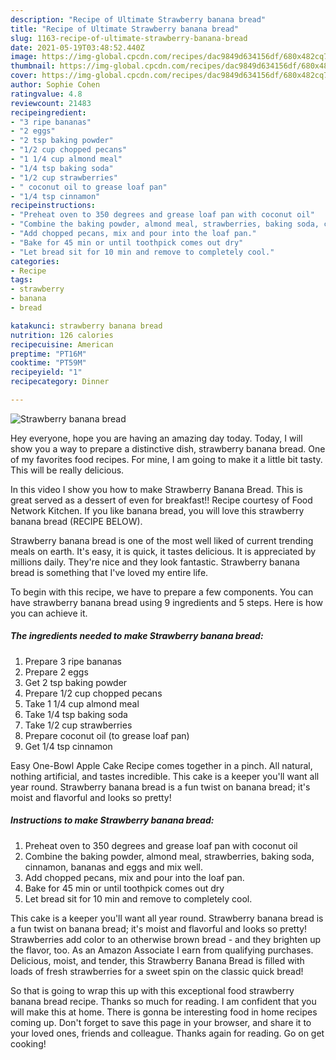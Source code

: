 ```yaml
---
description: "Recipe of Ultimate Strawberry banana bread"
title: "Recipe of Ultimate Strawberry banana bread"
slug: 1163-recipe-of-ultimate-strawberry-banana-bread
date: 2021-05-19T03:48:52.440Z
image: https://img-global.cpcdn.com/recipes/dac9849d634156df/680x482cq70/strawberry-banana-bread-recipe-main-photo.jpg
thumbnail: https://img-global.cpcdn.com/recipes/dac9849d634156df/680x482cq70/strawberry-banana-bread-recipe-main-photo.jpg
cover: https://img-global.cpcdn.com/recipes/dac9849d634156df/680x482cq70/strawberry-banana-bread-recipe-main-photo.jpg
author: Sophie Cohen
ratingvalue: 4.8
reviewcount: 21483
recipeingredient:
- "3 ripe bananas"
- "2 eggs"
- "2 tsp baking powder"
- "1/2 cup chopped pecans"
- "1 1/4 cup almond meal"
- "1/4 tsp baking soda"
- "1/2 cup strawberries"
- " coconut oil to grease loaf pan"
- "1/4 tsp cinnamon"
recipeinstructions:
- "Preheat oven to 350 degrees and grease loaf pan with coconut oil"
- "Combine the baking powder, almond meal, strawberries, baking soda, cinnamon, bananas and eggs and mix well."
- "Add chopped pecans, mix and pour into the loaf pan."
- "Bake for 45 min or until toothpick comes out dry"
- "Let bread sit for 10 min and remove to completely cool."
categories:
- Recipe
tags:
- strawberry
- banana
- bread

katakunci: strawberry banana bread 
nutrition: 126 calories
recipecuisine: American
preptime: "PT16M"
cooktime: "PT59M"
recipeyield: "1"
recipecategory: Dinner

---
```



![Strawberry banana bread](https://img-global.cpcdn.com/recipes/dac9849d634156df/680x482cq70/strawberry-banana-bread-recipe-main-photo.jpg)

Hey everyone, hope you are having an amazing day today. Today, I will show you a way to prepare a distinctive dish, strawberry banana bread. One of my favorites food recipes. For mine, I am going to make it a little bit tasty. This will be really delicious.

In this video I show you how to make Strawberry Banana Bread. This is great served as a dessert of even for breakfast!! Recipe courtesy of Food Network Kitchen. If you like banana bread, you will love this strawberry banana bread (RECIPE BELOW).

Strawberry banana bread is one of the most well liked of current trending meals on earth. It's easy, it is quick, it tastes delicious. It is appreciated by millions daily. They're nice and they look fantastic. Strawberry banana bread is something that I've loved my entire life.


To begin with this recipe, we have to prepare a few components. You can have strawberry banana bread using 9 ingredients and 5 steps. Here is how you can achieve it.

<!--inarticleads1-->

##### The ingredients needed to make Strawberry banana bread:

1. Prepare 3 ripe bananas
1. Prepare 2 eggs
1. Get 2 tsp baking powder
1. Prepare 1/2 cup chopped pecans
1. Take 1 1/4 cup almond meal
1. Take 1/4 tsp baking soda
1. Take 1/2 cup strawberries
1. Prepare  coconut oil (to grease loaf pan)
1. Get 1/4 tsp cinnamon


Easy One-Bowl Apple Cake Recipe comes together in a pinch. All natural, nothing artificial, and tastes incredible. This cake is a keeper you&#39;ll want all year round. Strawberry banana bread is a fun twist on banana bread; it&#39;s moist and flavorful and looks so pretty! 

<!--inarticleads2-->

##### Instructions to make Strawberry banana bread:

1. Preheat oven to 350 degrees and grease loaf pan with coconut oil
1. Combine the baking powder, almond meal, strawberries, baking soda, cinnamon, bananas and eggs and mix well.
1. Add chopped pecans, mix and pour into the loaf pan.
1. Bake for 45 min or until toothpick comes out dry
1. Let bread sit for 10 min and remove to completely cool.


This cake is a keeper you&#39;ll want all year round. Strawberry banana bread is a fun twist on banana bread; it&#39;s moist and flavorful and looks so pretty! Strawberries add color to an otherwise brown bread - and they brighten up the flavor, too. As an Amazon Associate I earn from qualifying purchases. Delicious, moist, and tender, this Strawberry Banana Bread is filled with loads of fresh strawberries for a sweet spin on the classic quick bread! 

So that is going to wrap this up with this exceptional food strawberry banana bread recipe. Thanks so much for reading. I am confident that you will make this at home. There is gonna be interesting food in home recipes coming up. Don't forget to save this page in your browser, and share it to your loved ones, friends and colleague. Thanks again for reading. Go on get cooking!
